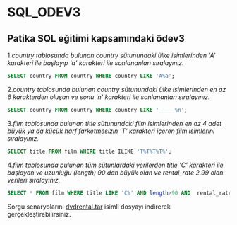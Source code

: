 # SQL_ODEV3
**Patika SQL eğitimi kapsamındaki ödev3**
-
1._country tablosunda bulunan country sütunundaki ülke isimlerinden 'A' karakteri ile başlayıp 'a' karakteri ile sonlananları sıralayınız._
```sql
SELECT country FROM country WHERE country LIKE 'A%a';
```
2._country tablosunda bulunan country sütunundaki ülke isimlerinden en az 6 karakterden oluşan ve sonu 'n' karakteri ile sonlananları sıralayınız._
```sql 
SELECT country FROM country WHERE country LIKE '_____%n';
```
3._film tablosunda bulunan title sütunundaki film isimlerinden en az 4 adet büyük ya da küçük harf farketmesizin 'T' karakteri içeren film isimlerini sıralayınız._
```sql
SELECT title FROM film WHERE title ILIKE 'T%T%T%T%';
```
4._film tablosunda bulunan tüm sütunlardaki verilerden title 'C' karakteri ile başlayan ve uzunluğu (length) 90 dan büyük olan ve rental_rate 2.99 olan verileri sıralayınız._
```sql
SELECT * FROM film WHERE title LIKE 'C%' AND length>90 AND  rental_rate = 2.99
```

Sorgu senaryolarını [dvdrental.tar](https://www.postgresqltutorial.com/wp-content/uploads/2019/05/dvdrental.zip) isimli dosyayı indirerek gerçekleştirebilirsiniz.
